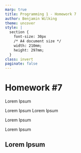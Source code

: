 ```yaml
---
marp: true
title: Programming 1 - Homework 7
author: Benjamin Wilking
theme: uncover
style: |
  section {
    font-size: 30px
    /* A4 document size */
    width: 210mm;
    height: 297mm;
  }
class: invert
paginate: false
---
```


# Homework #7

Lorem Ipsum

Lorem Ipsum
Lorem Ipsum

Lorem Ipsum

Lorem Ipsum
## Lorem Ipsum
